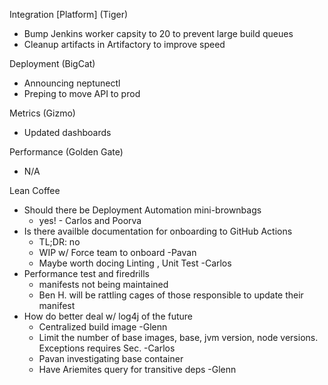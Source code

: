 


Integration [Platform] (Tiger)
- Bump Jenkins worker capsity to 20 to prevent large build queues
- Cleanup artifacts in Artifactory to improve speed

Deployment (BigCat)
- Announcing neptunectl
- Preping to move API to prod

Metrics (Gizmo)
- Updated dashboards

Performance (Golden Gate)
- N/A

Lean Coffee

- Should there be Deployment Automation mini-brownbags
	- yes! - Carlos and Poorva
- Is there availble documentation for onboarding to GitHub Actions
  - TL;DR: no
  - WIP w/ Force team to onboard -Pavan
  - Maybe worth docing Linting , Unit Test -Carlos
- Performance test and firedrills
	- manifests not being maintained
	- Ben H. will be rattling cages of those responsible to update their manifest
- How do better deal w/ log4j of the future
	- Centralized build image -Glenn
	- Limit the number of base images, base, jvm version, node versions. Exceptions requires Sec. -Carlos
	- Pavan investigating base container
	- Have Ariemites query for transitive deps -Glenn
<!--stackedit_data:
eyJoaXN0b3J5IjpbLTEwODMzNjE0MDgsLTQyMjIxODA3OSw4ND
k4MzU2LC0xNDYwMDc2NjAsLTE0OTU3NTM5NjcsLTU3MTkyNjk4
NSw2ODI3NzY2MzVdfQ==
-->